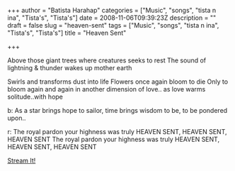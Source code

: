 +++
author = "Batista Harahap"
categories = ["Music", "songs", "tista n ina", "Tista's", "Tista's"]
date = 2008-11-06T09:39:23Z
description = ""
draft = false
slug = "heaven-sent"
tags = ["Music", "songs", "tista n ina", "Tista's", "Tista's"]
title = "Heaven Sent"

+++


Above those giant trees where creatures seeks to rest
The sound of lightning &amp; thunder wakes up mother earth

Swirls and transforms dust into life
Flowers once again bloom to die
Only to bloom again and again
in another dimension of love..
as love warms solitude..with hope

b:
As a star brings hope to sailor,
time brings wisdom to be,
to be pondered upon..

r:
The royal pardon your highness was truly
HEAVEN SENT, HEAVEN SENT, HEAVEN SENT
The royal pardon your highness was truly
HEAVEN SENT, HEAVEN SENT, HEAVEN SENT

<a href="http://www.archive.org/download/9.TistaNIna-HeavenSent/9.TistaNIna-HeavenSent.mp3">Stream It!</a>